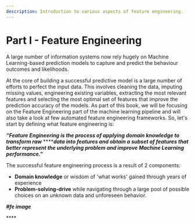 ```yaml
---
description: Introduction to various aspects of feature engineering.
---
```


# Part I - Feature Engineering

A large number of information systems now rely hugely on Machine Learning-based prediction models to capture and predict the behaviour outcomes and likelihoods. 

At the core of building a successful predictive model is a large number of efforts to perfect the input data. This involves cleaning the data, imputing missing values, engineering existing variables, extracting the most relevant features and selecting the most optimal set of features that improve the prediction accuracy of the models.                                                                        As part of this book, we will be focusing on the Feature Engineering part of the machine learning pipeline and will also take a look at few automated feature engineering frameworks. So, let's start by defining what feature engineering is:

_**“Feature Engineering is the process of applying domain knowledge to transform raw**_ ****_**data into features and obtain a subset of features that better represent the underlying problem and improve Machine Learning performance.”**_

The successful feature engineering process is a result of 2 components:

* **Domain knowledge** or wisdom of 'what works' gained through years of experience 
* **Problem-solving-drive** while navigating through a large pool of possible choices on an unknown data and unforeseen behavior. 

_**\#fe image**_





\*\*\*\*

